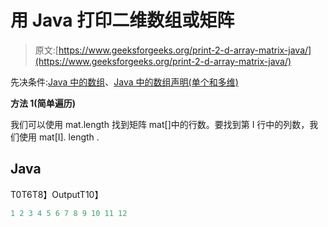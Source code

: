 # 用 Java 打印二维数组或矩阵

> 原文:[https://www.geeksforgeeks.org/print-2-d-array-matrix-java/](https://www.geeksforgeeks.org/print-2-d-array-matrix-java/)

先决条件:[Java 中的数组](https://www.geeksforgeeks.org/arrays-in-java/)、[Java 中的数组声明(单个和多维)](https://www.geeksforgeeks.org/array-declarations-java-single-multidimensional/)

**方法 1(简单遍历)**

我们可以使用 mat.length 找到矩阵 mat[]中的行数。要找到第 I 行中的列数，我们使用 mat[I]. length .

## Java

T0T6T8】OutputT10】

```java
1 2 3 4 5 6 7 8 9 10 11 12 
```